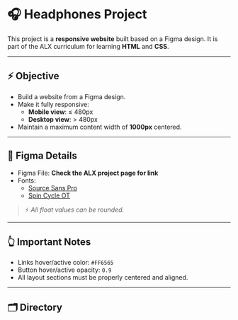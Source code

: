 # 🎧 Headphones Project

This project is a **responsive website** built based on a Figma design. It is part of the ALX curriculum for learning **HTML** and **CSS**.

---

## ⚡️ Objective
- Build a website from a Figma design.
- Make it fully responsive:
  - **Mobile view**: ≤ 480px
  - **Desktop view**: > 480px
- Maintain a maximum content width of **1000px** centered.

---

## 🎨 Figma Details
- Figma File: **Check the ALX project page for link**
- Fonts:
  - [Source Sans Pro](https://fonts.google.com/specimen/Source+Sans+Pro)
  - [Spin Cycle OT](https://www.myfonts.com/fonts/fontfont/ff-spin-cycle)

> ⚡️ *All float values can be rounded.*

---

## 👆 Important Notes
- Links hover/active color: `#FF6565`
- Button hover/active opacity: `0.9`
- All layout sections must be properly centered and aligned.

---

## 🗂️ Directory
